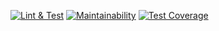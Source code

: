 [![Lint & Test](https://github.com/roaddust2/wait-web/actions/workflows/Lint%20&%20Test.yml/badge.svg)](https://github.com/roaddust2/wait-web/actions/workflows/Lint%20&%20Test.yml)
[![Maintainability](https://api.codeclimate.com/v1/badges/23f3199e69ceb52f7ba1/maintainability)](https://codeclimate.com/github/roaddust2/wait-web/maintainability)
[![Test Coverage](https://api.codeclimate.com/v1/badges/23f3199e69ceb52f7ba1/test_coverage)](https://codeclimate.com/github/roaddust2/wait-web/test_coverage)
